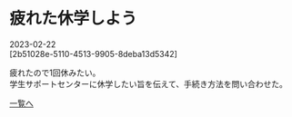 # 疲れた休学しよう

2023-02-22  
[2b51028e-5110-4513-9905-8deba13d5342]  

疲れたので1回休みたい。  
学生サポートセンターに休学したい旨を伝えて、手続き方法を問い合わせた。  

[一覧へ](../index.md)
